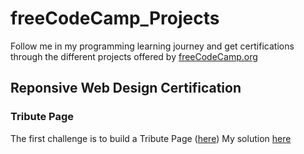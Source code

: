 # freeCodeCamp_Projects

Follow me in my programming learning journey and get certifications through the different projects offered by [freeCodeCamp.org](https://www.freecodecamp.org)

## Reponsive Web Design Certification
### Tribute Page

The first challenge is to build a Tribute Page ([here](https://www.freecodecamp.org/learn/responsive-web-design/responsive-web-design-projects/build-a-tribute-page))
My solution [here](https://codepen.io/Orion91/pen/Pomrmzv)

